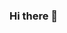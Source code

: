 ### Hi there 👋

<!--
**arif2805/arif2805** is a ✨ _special_ ✨ repository because its `README.md` (this file) appears on your GitHub profile.

Here are some ideas to get you started:

- 🔭 I’m currently working on my own project ( Building own heritage bloging website)...
- 🌱 I’m currently learning JavaScript, youtube podcusting
- 👯 I’m looking to collaborate on webdevelopment project
- 🤔 I’m looking for help with JavaScript and Youtube podcusting
- 💬 Ask me about- Tangible & intengible cultural heritage, HTML & CSS
- 📫 How to reach me: https://www.linkedin.com/in/mohammad-ariful-islam-315092140/
- 😄 Pronouns: He/Him/His
- ⚡ Fun fact: Love to know stranger
-->
